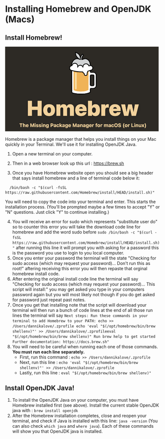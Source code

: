 # Installing Homebrew and OpenJDK (Macs)

## Install Homebrew!
<img src="homebrew.png" alt="homebrew logo" width="500"/>

Homebrew is a package manager that helps you install things on your Mac quickly in your Terminal. 
We'll use it for installing OpenJDK Java.

1. Open a new terminal on your computer.
2. Then in a web browser look up this url : <https://brew.sh>

3. Once you have Homebrew website open you should see a big header that says install homebrew and a line of terminal code below it:
```shell 
  /bin/bash -c "$(curl -fsSL https://raw.githubusercontent.com/Homebrew/install/HEAD/install.sh)"
```  

You will need to copy the code into your terminal and enter. This starts the installation process.
(You'll be prompted maybe a few times to accept "Y" or "N" questions. Just click "Y" to continue installing.)

4. You will receive an error for sudo which represents "substitute user do" so to counter this error you will take the download code line for homebrew and add the word sudo before `sudo /bin/bash -c "$(curl -fsSL https://raw.githubusercontent.com/Homebrew/install/HEAD/install.sh)"` after running this line it will prompt you with asking for a password this is the password you use to login to you local computer.
5. Once you enter your password the terminal will the state "Checking for sudo access (which may request your password)... Don't run this as root!" aftering receiving this error you will then repaste that orginal homebrew install code.
6. After entering the original install code line the terminal will say "Checking for sudo access (which may request your password)... This script will install:" you may get asked you type in your computers password again but you will most likely not though if you do get asked for password just repeat past notes.
7. Once you get that installing note that the script will download your terminal will then run a bunch of code lines at the end of all those run lines the terminal will say `Next steps: Run these commands in your terminal to add Homebrew to your PATH: echo >> /Users/dannikalove/.zprofile echo 'eval "$(/opt/homebrew/bin/brew shellenv)"' >> /Users/dannikalove/.zprofileeval "$(/opt/homebrew/bin/brew shellenv)" Run brew help to get started Further documentation: https://docs.brew.sh"`
8. You will need to be careful when running each one of those commands. **You must run each line separately.** 
    * First, run this command : `echo >> /Users/dannikalove/.zprofile` 
    * Next, run this line : `echo 'eval "$(/opt/homebrew/bin/brew shellenv)"' >> /Users/dannikalove/.zprofile` 
    * Lastly, run this line : `eval "$(/opt/homebrew/bin/brew shellenv)"`


## Install OpenJDK Java!

1. To install the OpenJDK Java on your computer, you must have Homebrew installed first (see above). Install the current stable OpenJDK java with : `brew install openjdk`
2. After the Homebrew installation completes, close and reopen your terminal, and check if Java is installed with this line: `java -version` 
(You can also check `which java` and `where java`). Each of these commands will show you that OpenJDK java is installed. 



